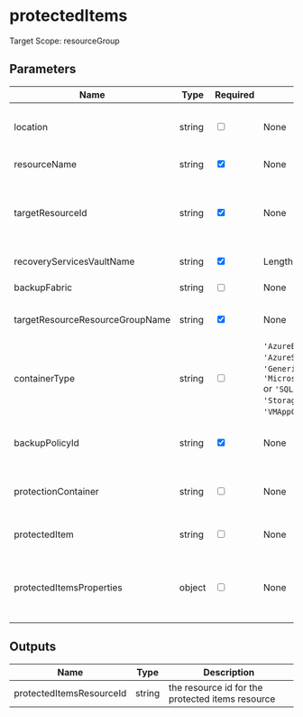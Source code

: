 # protectedItems

Target Scope: resourceGroup

## Parameters
| Name | Type | Required | Validation | Default value | Description |
| -- |  -- | -- | -- | -- | -- |
| location | string | <input type="checkbox"> | None | <pre>resourceGroup().location</pre> | Specifies the Azure location where the resource should be created. Defaults to the resourcegroup location. |
| resourceName | string | <input type="checkbox" checked> | None | <pre></pre> | The name of the resource you want to backup. Should be pre-existing. |
| targetResourceId | string | <input type="checkbox" checked> | None | <pre></pre> | The resourceId for the resource to backup. Should be pre-existing.<br>Example: resourceId(vmResourceGroup, 'Microsoft.Compute/virtualMachines', vmName) |
| recoveryServicesVaultName | string | <input type="checkbox" checked> | Length between 2-50 | <pre></pre> | The name of the recovery services vault. This should be pre-existing. |
| backupFabric | string | <input type="checkbox"> | None | <pre>'Azure'</pre> | The name of the backup container\'s fabric. |
| targetResourceResourceGroupName | string | <input type="checkbox" checked> | None | <pre></pre> | the resource group where the resources you want to backup are in. Should be pre-existing. |
| containerType | string | <input type="checkbox"> | `'AzureBackupServerContainer'` or  `'AzureSqlContainer'` or  `'GenericContainer'` or  `'Microsoft.Compute/virtualMachines'` or  `'SQLAGWorkLoadContainer'` or  `'StorageContainer'` or  `'VMAppContainer'` or  `'Windows'` | <pre>'Microsoft.Compute/virtualMachines'</pre> | The container type for the type of resource you want to backup |
| backupPolicyId | string | <input type="checkbox" checked> | None | <pre></pre> | The id for the backup policy in the recovery vault te protected item is going to use. The should be pre-existing. |
| protectionContainer | string | <input type="checkbox"> | None | <pre>'iaasvmcontainer;iaasvmcontainerv2;${targetResourceResourceGroupName};${resourceName}'</pre> | the type of protection container for the type of resources you want to create a protected item for in the recovery services vault. |
| protectedItem | string | <input type="checkbox"> | None | <pre>'vm;iaasvmcontainerv2;${resourceGroup().name};${resourceName}'</pre> | the type of resource you want to create a protected item for in the protection container type. |
| protectedItemsProperties | object | <input type="checkbox"> | None | <pre>{<br>  protectedItemType: containerType<br>  policyId: backupPolicyId<br>  sourceResourceId: targetResourceId<br>}</pre> | The properties for the resource protectedItems in the protectioncontainer you want to create |
## Outputs
| Name | Type | Description |
| -- |  -- | -- |
| protectedItemsResourceId | string | the resource id for the protected items resource |

